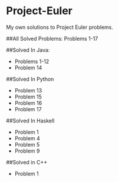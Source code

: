 # Project-Euler
My own solutions to Project Euler problems. 

##All Solved Problems:
Problems 1-17
 
##Solved In Java:
 - Problems 1-12
 - Problem 14

##Solved In Python
 - Problem 13
 - Problem 15
 - Problem 16
 - Problem 17

##Solved In Haskell
 - Problem 1
 - Problem 4
 - Problem 5
 - Problem 9
 
##Solved in C++
 - Problem 1
